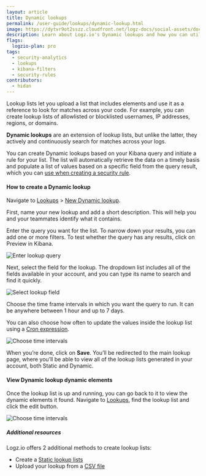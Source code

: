 ```yaml
---
layout: article
title: Dynamic lookups
permalink: /user-guide/lookups/dynamic-lookup.html
image: https://dytvr9ot2sszz.cloudfront.net/logz-docs/social-assets/docs-social.jpg
description: Learn about Logz.io's Dynamic lookups and how you can utilize them
flags:
  logzio-plan: pro
tags:
  - security-analytics
  - lookups
  - kibana-filters
  - security-rules
contributors:
  - hidan
---
```



Lookup lists let you upload a list that includes elements and use it as a reference to look for matches across your code. For example, you can create lookup lists of allowlisted or blocklisted usernames, IP addresses, regions, or domains.

**Dynamic lookups** are an extension of lookup lists, but unlike the latter, they actively and continuously search for matches across your logs. 

You can create Dynamic lookups based on your Kibana query and initiate a rule for your list. The list will automatically retrieve the data on a timely basis and populate a list of values based on a specific field from the query result, which you can [use when creating a security rule](/user-guide/lookups/#add-a-lookup-list-filter-to-a-security-rule). 

#### How to create a Dynamic lookup

Navigate to [Lookups](https://app.logz.io/#/dashboard/security/lookups) > [New Dynamic lookup](https://app.logz.io/#/dashboard/security/lookups/dynamic/new).

First, name your new lookup and add a short description. This will help you and your teammates identify what it contains. 

Enter the query you want for the list. To narrow down your results, you can add one or more filters. To test whether the query has any results, click on Preview in Kibana.

![Enter lookup query](https://dytvr9ot2sszz.cloudfront.net/logz-docs/siem-lookups/dynamic-lookup-query.png)

Next, select the field for the lookup. The dropdown list includes all of the fields available in your account, and you can type its name to search and find it quickly.

![Select lookup field](https://dytvr9ot2sszz.cloudfront.net/logz-docs/siem-lookups/lookup-field-dropdown.png)

Choose the time frame intervals in which you want the query to run. It can be anywhere between 1 hour and up to 7 days. 

You can also choose how often to update the values inside the lookup list using a [Cron expression](https://www.freeformatter.com/cron-expression-generator-quartz.html#cronexpressionexamples/).

![Choose time intervals](https://dytvr9ot2sszz.cloudfront.net/logz-docs/siem-lookups/lookup-time-interval.png)

When you’re done, click on **Save**. You’ll be redirected to the main lookup page, where you’ll be able to view all of the lookup lists generated in your account, both Static and Dynamic.


#### View Dynamic lookup dynamic elements


Once the lookup list is up and running, you can go back to it to view the dynamic elements it found. Navigate to [Lookups](https://app.logz.io/#/dashboard/security/lookups), find the lookup list and click the edit button.

![Choose time intervals](https://dytvr9ot2sszz.cloudfront.net/logz-docs/siem-lookups/dynamic-elements-region.png)

##### Additional resources

Logz.io offers 2 additional methods to create lookup lists: 

*  Create a [Static lookup lists](/user-guide/lookups/static-lookup.html)
* Upload your lookup from a [CSV file](/user-guide/lookups/static-lookup.html#create-or-edit-a-lookup-list-via-csv-file-upload)
